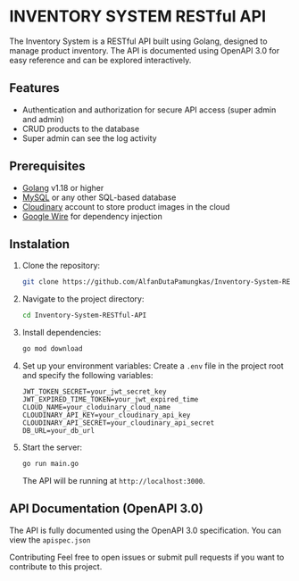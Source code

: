 # INVENTORY SYSTEM RESTful API
The Inventory System is a RESTful API built using Golang, designed to manage product inventory. The API is documented using OpenAPI 3.0 for easy reference and can be explored interactively.

## Features
- Authentication and authorization for secure API access (super admin and admin)
- CRUD products to the database
- Super admin can see the log activity

## Prerequisites
- [Golang](https://golang.org/doc/install) v1.18 or higher
- [MySQL](https://dev.mysql.com/downloads/mysql/) or any other SQL-based database
- [Cloudinary](https://cloudinary.com/) account to store product images in the cloud
- [Google Wire](https://github.com/google/wire) for dependency injection

## Instalation
1. Clone the repository:
    ```bash
    git clone https://github.com/AlfanDutaPamungkas/Inventory-System-RESTful-API.git
    ```
2. Navigate to the project directory:
    ```bash
    cd Inventory-System-RESTful-API
    ```
3. Install dependencies:
    ```bash
    go mod download
    ```
4. Set up your environment variables:
    Create a `.env` file in the project root and specify the following variables:
    ```env
    JWT_TOKEN_SECRET=your_jwt_secret_key
    JWT_EXPIRED_TIME_TOKEN=your_jwt_expired_time
    CLOUD_NAME=your_cloduinary_cloud_name
    CLOUDINARY_API_KEY=your_cloudinary_api_key
    CLOUDINARY_API_SECRET=your_cloudinary_api_secret
    DB_URL=your_db_url
    ```
5. Start the server:
    ```bash
    go run main.go
    ```
    The API will be running at `http://localhost:3000`.

## API Documentation (OpenAPI 3.0)

The API is fully documented using the OpenAPI 3.0 specification. You can view the  `apispec.json`

Contributing
Feel free to open issues or submit pull requests if you want to contribute to this project.
